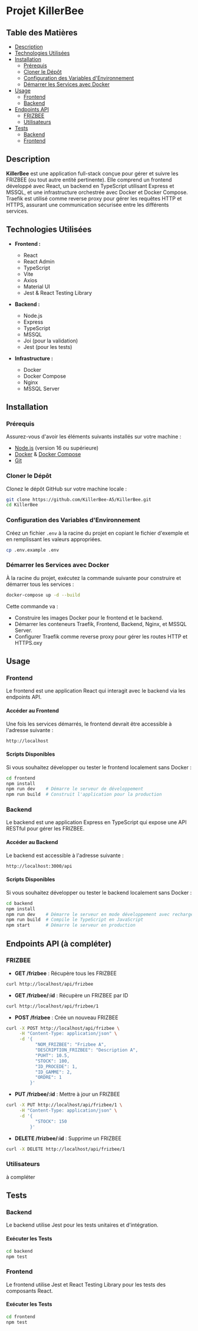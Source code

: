 # Projet KillerBee

## Table des Matières

- [Description](#description)
- [Technologies Utilisées](#technologies-utilisées)
- [Installation](#installation)
  - [Prérequis](#prérequis)
  - [Cloner le Dépôt](#cloner-le-dépôt)
  - [Configuration des Variables d'Environnement](#configuration-des-variables-denvironnement)
  - [Démarrer les Services avec Docker](#démarrer-les-services-avec-docker)
- [Usage](#usage)
  - [Frontend](#frontend)
  - [Backend](#backend)
- [Endpoints API](#endpoints-api)
  - [FRIZBEE](#frizbee)
  - [Utilisateurs](#utilisateurs)
- [Tests](#tests)
  - [Backend](#backend)
  - [Frontend](#frontend)

## Description

**KillerBee** est une application full-stack conçue pour gérer et suivre les FRIZBEE (ou tout autre entité pertinente). Elle comprend un frontend développé avec React, un backend en TypeScript utilisant Express et MSSQL, et une infrastructure orchestrée avec Docker et Docker Compose. Traefik est utilisé comme reverse proxy pour gérer les requêtes HTTP et HTTPS, assurant une communication sécurisée entre les différents services.

## Technologies Utilisées

- **Frontend :**
  - React
  - React Admin
  - TypeScript
  - Vite
  - Axios
  - Material UI
  - Jest & React Testing Library

- **Backend :**
  - Node.js
  - Express
  - TypeScript
  - MSSQL
  - Joi (pour la validation)
  - Jest (pour les tests)

- **Infrastructure :**
  - Docker
  - Docker Compose
  - Nginx
  - MSSQL Server

## Installation

### Prérequis

Assurez-vous d'avoir les éléments suivants installés sur votre machine :

- [Node.js](https://nodejs.org/) (version 16 ou supérieure)
- [Docker](https://www.docker.com/) & [Docker Compose](https://docs.docker.com/compose/)
- [Git](https://git-scm.com/)

### Cloner le Dépôt

Clonez le dépôt GitHub sur votre machine locale :

```bash
git clone https://github.com/KillerBee-A5/KillerBee.git
cd KillerBee
```

### Configuration des Variables d'Environnement

Créez un fichier `.env` à la racine du projet en copiant le fichier d'exemple et en remplissant les valeurs appropriées.

```bash
cp .env.example .env
```

### Démarrer les Services avec Docker

À la racine du projet, exécutez la commande suivante pour construire et démarrer tous les services :

```bash
docker-compose up -d --build
```

Cette commande va :

- Construire les images Docker pour le frontend et le backend.
- Démarrer les conteneurs Traefik, Frontend, Backend, Nginx, et MSSQL Server.
- Configurer Traefik comme reverse proxy pour gérer les routes HTTP et HTTPS.oxy

## Usage

### Frontend

Le frontend est une application React qui interagit avec le backend via les endpoints API.

#### Accéder au Frontend

Une fois les services démarrés, le frontend devrait être accessible à l'adresse suivante :

```bash
http://localhost
```

#### Scripts Disponibles

Si vous souhaitez développer ou tester le frontend localement sans Docker :

```bash
cd frontend
npm install
npm run dev    # Démarre le serveur de développement
npm run build  # Construit l'application pour la production
```

### Backend

Le backend est une application Express en TypeScript qui expose une API RESTful pour gérer les FRIZBEE.

#### Accéder au Backend

Le backend est accessible à l'adresse suivante :

```bash
http://localhost:3000/api
```

#### Scripts Disponibles

Si vous souhaitez développer ou tester le backend localement sans Docker :

```bash
cd backend
npm install
npm run dev    # Démarre le serveur en mode développement avec rechargement automatique
npm run build  # Compile le TypeScript en JavaScript
npm start      # Démarre le serveur en production
```

## Endpoints API (à compléter)

### FRIZBEE

- **GET /frizbee** : Récupère tous les FRIZBEE

```bash
curl http://localhost/api/frizbee
```

- **GET /frizbee/:id** : Récupère un FRIZBEE par ID

```bash
curl http://localhost/api/frizbee/1
```

- **POST /frizbee** : Crée un nouveau FRIZBEE

```bash
curl -X POST http://localhost/api/frizbee \
     -H "Content-Type: application/json" \
     -d '{
           "NOM_FRIZBEE": "Frizbee A",
           "DESCRIPTION_FRIZBEE": "Description A",
           "PUHT": 10.5,
           "STOCK": 100,
           "ID_PROCEDE": 1,
           "ID_GAMME": 2,
           "ORDRE": 1
         }'
```

- **PUT /frizbee/:id** : Mettre à jour un FRIZBEE

```bash
curl -X PUT http://localhost/api/frizbee/1 \
     -H "Content-Type: application/json" \
     -d '{
           "STOCK": 150
         }'
```

- **DELETE /frizbee/:id** : Supprime un FRIZBEE

```bash
curl -X DELETE http://localhost/api/frizbee/1
```

### Utilisateurs

à compléter

## Tests

### Backend

Le backend utilise Jest pour les tests unitaires et d'intégration.

#### Exécuter les Tests

```bash
cd backend
npm test
```

### Frontend

Le frontend utilise Jest et React Testing Library pour les tests des composants React.

#### Exécuter les Tests

```bash
cd frontend
npm test
```

